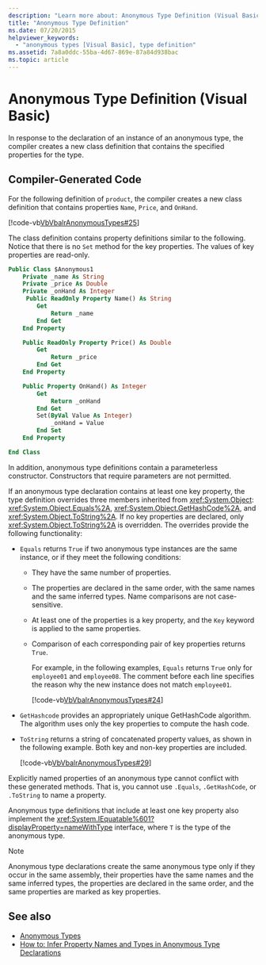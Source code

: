 ```yaml
---
description: "Learn more about: Anonymous Type Definition (Visual Basic)"
title: "Anonymous Type Definition"
ms.date: 07/20/2015
helpviewer_keywords:
  - "anonymous types [Visual Basic], type definition"
ms.assetid: 7a8a0ddc-55ba-4d67-869e-87a84d938bac
ms.topic: article
---
```

# Anonymous Type Definition (Visual Basic)

In response to the declaration of an instance of an anonymous type, the compiler creates a new class definition that contains the specified properties for the type.

## Compiler-Generated Code

For the following definition of `product`, the compiler creates a new class definition that contains properties `Name`, `Price`, and `OnHand`.

[!code-vb[VbVbalrAnonymousTypes#25](~/samples/snippets/visualbasic/VS_Snippets_VBCSharp/VbVbalrAnonymousTypes/VB/Class2.vb#25)]

The class definition contains property definitions similar to the following. Notice that there is no `Set` method for the key properties. The values of key properties are read-only.

```vb
Public Class $Anonymous1
    Private _name As String
    Private _price As Double
    Private _onHand As Integer
     Public ReadOnly Property Name() As String
        Get
            Return _name
        End Get
    End Property

    Public ReadOnly Property Price() As Double
        Get
            Return _price
        End Get
    End Property

    Public Property OnHand() As Integer
        Get
            Return _onHand
        End Get
        Set(ByVal Value As Integer)
            _onHand = Value
        End Set
    End Property

End Class
```

In addition, anonymous type definitions contain a parameterless constructor. Constructors that require parameters are not permitted.

If an anonymous type declaration contains at least one key property, the type definition overrides three members inherited from <xref:System.Object>: <xref:System.Object.Equals%2A>, <xref:System.Object.GetHashCode%2A>, and <xref:System.Object.ToString%2A>. If no key properties are declared, only <xref:System.Object.ToString%2A> is overridden. The overrides provide the following functionality:

- `Equals` returns `True` if two anonymous type instances are the same instance, or if they meet the following conditions:

  - They have the same number of properties.

  - The properties are declared in the same order, with the same names and the same inferred types. Name comparisons are not case-sensitive.

  - At least one of the properties is a key property, and the `Key` keyword is applied to the same properties.

  - Comparison of each corresponding pair of key properties returns `True`.

    For example, in the following examples, `Equals` returns `True` only for `employee01` and `employee08`. The comment before each line specifies the reason why the new instance does not match `employee01`.

    [!code-vb[VbVbalrAnonymousTypes#24](~/samples/snippets/visualbasic/VS_Snippets_VBCSharp/VbVbalrAnonymousTypes/VB/Class2.vb#24)]

- `GetHashcode` provides an appropriately unique GetHashCode algorithm. The algorithm uses only the key properties to compute the hash code.

- `ToString` returns a string of concatenated property values, as shown in the following example. Both key and non-key properties are included.

  [!code-vb[VbVbalrAnonymousTypes#29](~/samples/snippets/visualbasic/VS_Snippets_VBCSharp/VbVbalrAnonymousTypes/VB/Class2.vb#29)]

Explicitly named properties of an anonymous type cannot conflict with these generated methods. That is, you cannot use `.Equals`, `.GetHashCode`, or `.ToString` to name a property.

Anonymous type definitions that include at least one key property also implement the <xref:System.IEquatable%601?displayProperty=nameWithType> interface, where `T` is the type of the anonymous type.

> [!NOTE]
> Anonymous type declarations create the same anonymous type only if they occur in the same assembly, their properties have the same names and the same inferred types, the properties are declared in the same order, and the same properties are marked as key properties.

## See also

- [Anonymous Types](anonymous-types.md)
- [How to: Infer Property Names and Types in Anonymous Type Declarations](how-to-infer-property-names-and-types-in-anonymous-type-declarations.md)
